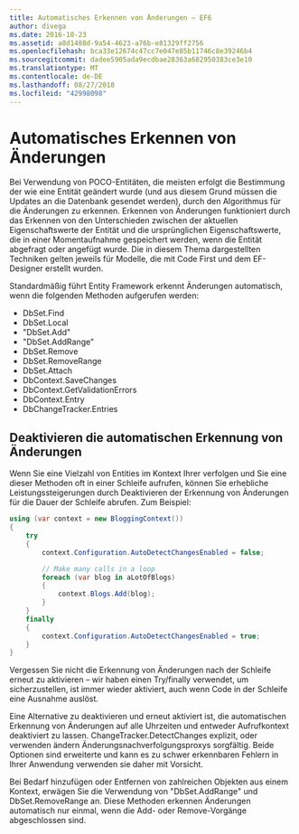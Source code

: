 ```yaml
---
title: Automatisches Erkennen von Änderungen – EF6
author: divega
ms.date: 2016-10-23
ms.assetid: a8d1488d-9a54-4623-a76b-e81329ff2756
ms.openlocfilehash: bca33e12674c47cc7e047e85b11746c8e39246b4
ms.sourcegitcommit: dadee5905ada9ecdbae28363a682950383ce3e10
ms.translationtype: MT
ms.contentlocale: de-DE
ms.lasthandoff: 08/27/2018
ms.locfileid: "42998098"
---
```

# <a name="automatic-detect-changes"></a>Automatisches Erkennen von Änderungen
Bei Verwendung von POCO-Entitäten, die meisten erfolgt die Bestimmung der wie eine Entität geändert wurde (und aus diesem Grund müssen die Updates an die Datenbank gesendet werden), durch den Algorithmus für die Änderungen zu erkennen. Erkennen von Änderungen funktioniert durch das Erkennen von den Unterschieden zwischen der aktuellen Eigenschaftswerte der Entität und die ursprünglichen Eigenschaftswerte, die in einer Momentaufnahme gespeichert werden, wenn die Entität abgefragt oder angefügt wurde. Die in diesem Thema dargestellten Techniken gelten jeweils für Modelle, die mit Code First und dem EF-Designer erstellt wurden.  

Standardmäßig führt Entity Framework erkennt Änderungen automatisch, wenn die folgenden Methoden aufgerufen werden:  

- DbSet.Find  
- DbSet.Local  
- "DbSet.Add"  
- "DbSet.AddRange"
- DbSet.Remove  
- DbSet.RemoveRange
- DbSet.Attach  
- DbContext.SaveChanges  
- DbContext.GetValidationErrors  
- DbContext.Entry  
- DbChangeTracker.Entries  

## <a name="disabling-automatic-detection-of-changes"></a>Deaktivieren die automatischen Erkennung von Änderungen  

Wenn Sie eine Vielzahl von Entities im Kontext Ihrer verfolgen und Sie eine dieser Methoden oft in einer Schleife aufrufen, können Sie erhebliche Leistungssteigerungen durch Deaktivieren der Erkennung von Änderungen für die Dauer der Schleife abrufen. Zum Beispiel:  

``` csharp
using (var context = new BloggingContext())
{
    try
    {
        context.Configuration.AutoDetectChangesEnabled = false;

        // Make many calls in a loop
        foreach (var blog in aLotOfBlogs)
        {
            context.Blogs.Add(blog);
        }
    }
    finally
    {
        context.Configuration.AutoDetectChangesEnabled = true;
    }
}
```  

Vergessen Sie nicht die Erkennung von Änderungen nach der Schleife erneut zu aktivieren – wir haben einen Try/finally verwendet, um sicherzustellen, ist immer wieder aktiviert, auch wenn Code in der Schleife eine Ausnahme auslöst.  

Eine Alternative zu deaktivieren und erneut aktiviert ist, die automatischen Erkennung von Änderungen auf alle Uhrzeiten und entweder Aufrufkontext deaktiviert zu lassen. ChangeTracker.DetectChanges explizit, oder verwenden ändern Änderungsnachverfolgungsproxys sorgfältig. Beide Optionen sind erweiterte und kann es zu schwer erkennbaren Fehlern in Ihrer Anwendung verwenden sie daher mit Vorsicht.  

Bei Bedarf hinzufügen oder Entfernen von zahlreichen Objekten aus einem Kontext, erwägen Sie die Verwendung von "DbSet.AddRange" und DbSet.RemoveRange an. Diese Methoden erkennen Änderungen automatisch nur einmal, wenn die Add- oder Remove-Vorgänge abgeschlossen sind. 
